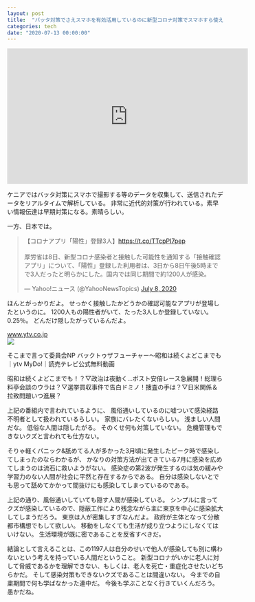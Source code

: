 ```yaml
---
layout: post
title:  "バッタ対策でさえスマホを有効活用しているのに新型コロナ対策でスマホすら使えない日本人"
categories: tech
date: "2020-07-13 00:00:00"
---
```



<div class="google">
<iframe width="560" height="315" src="https://www.youtube.com/embed/LYor61bMd94" frameborder="0" allow="accelerometer; autoplay; encrypted-media; gyroscope; picture-in-picture" allowfullscreen></iframe>
</div>

ケニアではバッタ対策にスマホで撮影する等のデータを収集して、送信されたデータをリアルタイムで解析している。
非常に近代的対策が行われている。素早い情報伝達は早期対策になる。素晴らしい。

一方、日本では。

<blockquote class="twitter-tweet tw-align-center"><p lang="ja" dir="ltr">【コロナアプリ「陽性」登録3人】<a href="https://t.co/TTcpPI7pep">https://t.co/TTcpPI7pep</a><br><br>厚労省は8日、新型コロナ感染者と接触した可能性を通知する「接触確認アプリ」について、「陽性」登録した利用者は、3日から8日午後5時までで3人だったと明らかにした。国内では同じ期間で約1200人が感染。</p>&mdash; Yahoo!ニュース (@YahooNewsTopics) <a href="https://twitter.com/YahooNewsTopics/status/1280848171036340226?ref_src=twsrc%5Etfw">July 8, 2020</a></blockquote> <script async src="https://platform.twitter.com/widgets.js" charset="utf-8"></script>

ほんとがっかりだよ。
せっかく接触したかどうかの確認可能なアプリが登場したというのに。
1200人もの陽性者がいて、たった3人しか登録していない。0.25％。
どんだけ隠したがっているんだよ。


<div class="card">
  <a href="https://www.ytv.co.jp/mydo/iinkai/iinkaiNP_200705.html"></a>
  <div class="card__header">
    <a href="https://www.ytv.co.jp/mydo/iinkai/iinkaiNP_200705.html">www.ytv.co.jp</a>
  </div>
  <div class="card__image">
    <img src="https://www.ytv.co.jp/mydo/assets/ogp/ym70x94mw03v0jqr2m8bx13u1ayr4u.jpg">
  </div>
  <div class="card__title">
    <p>そこまで言って委員会NP バックトゥザフューチャー～昭和は続くよどこまでも｜ytv MyDo!｜読売テレビ公式無料動画</p>
  </div>
  <div class="card__description">
    <p>昭和は続くよどこまでも！？▽政治は夜動く…ポスト安倍レース急展開！総理ら料亭会談のウラは？▽選挙買収事件で告白ドミノ！捜査の手は？▽日米関係＆拉致問題いつ進展？</p>
  </div>
</div>


上記の番組内で言われているように、
風俗通いしているのに嘘ついて感染経路不明者として扱われているらしい。
家族にバレたくないらしい。
浅ましい人間だな。
低俗な人間は隠したがる。
そのくせ何も対策していない。
危機管理もできないクズと言われても仕方ない。

そりゃ軽くパニック&舐めてる人が多かった3月頃に発生したピーク時で感染してしまったのならわかるが、
かなりの対策方法が出てきている7月に感染を広めてしまうのは流石に救いようがない。
感染症の第2波が発生するのは気の緩みや学習力のない人間が社会に平然と存在するからである。
自分は感染しないとでも思って舐めてかかって間抜けにも感染してしまっているのである。

上記の通り、風俗通いしていても隠す人間が感染している。
シンプルに言ってクズが感染しているので、隠蔽工作により残念ながら主に東京を中心に感染拡大してしまうだろう。
東京は人が密集しすぎなんだよ。
政府が主体となって分散都市構想でもして欲しい。
移動をしなくても生活が成り立つようにしなくてはいけない。
生活環境が既に密であることを反省すべきだ。

結論として言えることは、この1197人は自分のせいで他人が感染しても別に構わないという考えを持っている人間だということ。
新型コロナがいかに老人に対して脅威であるかを理解できない、もしくは、老人を死亡・重症化させたいどちらかだ。
そして感染対策もできないクズであることは間違いない。
今までの自粛期間で何も学ばなかった連中だ。
今後も学ぶことなく行きていくんだろう。
愚かだね。
